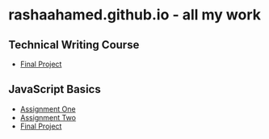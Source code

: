 # rashaahamed.github.io - all my work


## Technical Writing Course

 - [Final Project](http://rashaahamed.github.io/final_project_tr/index.html)


## JavaScript Basics

 - [Assignment One]()
 - [Assignment Two](https://https://rashaahamed.github.io/JavaScript%20Basics/jsbasics_asm2/index.html)
 - [Final Project](https://rashaahamed.github.io/JavaScript%20Basics/jsbasics_fp_2022/index.html)

